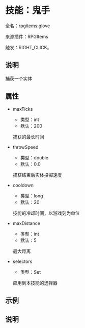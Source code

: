 # 技能：鬼手

<!-- 本文件是通过游戏内 `/rpgitem gen-wiki` 命令生成的。 -->
<!-- 请只在对应的 "beginCustomXXXX" 与 "endCustomXXXX" 间编辑。  -->
<!-- 如果您想修改技能或其属性的描述， -->
<!-- 请修改 "resources/lang/zh_CN.yml" 中对应的项。 -->

全名：rpgitems:glove

来源插件：RPGItems

触发：RIGHT_CLICK。

<!-- beginCustomHeader -->
<!-- endCustomHeader -->

## 说明

捕获一个实体
<!-- beginCustomDescription -->
<!-- endCustomDescription -->

## 属性

* maxTicks

  * 类型：int
  * 默认：200

  捕获的最长时间

* throwSpeed

  * 类型：double
  * 默认：0.0

  捕获结束后实体投掷速度

* cooldown

  * 类型：long
  * 默认：20

  技能的冷却时间，以游戏刻为单位

* maxDistance

  * 类型：int
  * 默认：5

  最大距离

* selectors

  * 类型：Set<String>

  应用到本技能的选择器


<!-- beginCustomProperties -->
<!-- endCustomProperties -->

## 示例

<!-- beginCustomExample -->
<!-- endCustomExample -->

## 说明

<!-- beginCustomNote -->
<!-- endCustomNote -->